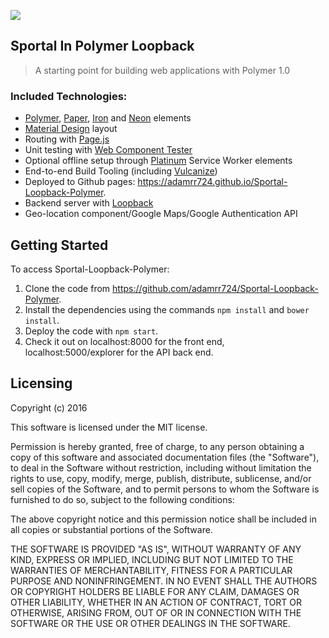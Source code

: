 ![](https://cloud.githubusercontent.com/assets/110953/7877439/6a69d03e-0590-11e5-9fac-c614246606de.png)
## Sportal In Polymer Loopback

> A starting point for building web applications with Polymer 1.0

### Included Technologies:

* [Polymer](https://www.polymer-project.org/), [Paper](https://elements.polymer-project.org/browse?package=paper-elements), [Iron](https://elements.polymer-project.org/browse?package=iron-elements) and [Neon](https://elements.polymer-project.org/browse?package=neon-elements) elements
* [Material Design](http://www.google.com/design/spec/material-design/introduction.html) layout
* Routing with [Page.js](https://visionmedia.github.io/page.js/)
* Unit testing with [Web Component Tester](https://github.com/Polymer/web-component-tester)
* Optional offline setup through [Platinum](https://elements.polymer-project.org/browse?package=platinum-elements) Service Worker elements
* End-to-end Build Tooling (including [Vulcanize](https://github.com/Polymer/vulcanize))
* Deployed to Github pages: https://adamrr724.github.io/Sportal-Loopback-Polymer.
* Backend server with [Loopback](http://loopback.io/)
* Geo-location component/Google Maps/Google Authentication API

## Getting Started

To access Sportal-Loopback-Polymer:

1. Clone the code from https://github.com/adamrr724/Sportal-Loopback-Polymer.
2. Install the dependencies using the commands `npm install` and `bower install`.
3. Deploy the code with `npm start`.
4. Check it out on localhost:8000 for the front end, localhost:5000/explorer for the API back end.

## Licensing

Copyright (c) 2016

This software is licensed under the MIT license.

Permission is hereby granted, free of charge, to any person obtaining a copy of this software and associated documentation files (the "Software"), to deal in the Software without restriction, including without limitation the rights to use, copy, modify, merge, publish, distribute, sublicense, and/or sell copies of the Software, and to permit persons to whom the Software is furnished to do so, subject to the following conditions:

The above copyright notice and this permission notice shall be included in all copies or substantial portions of the Software.

THE SOFTWARE IS PROVIDED "AS IS", WITHOUT WARRANTY OF ANY KIND, EXPRESS OR IMPLIED, INCLUDING BUT NOT LIMITED TO THE WARRANTIES OF MERCHANTABILITY, FITNESS FOR A PARTICULAR PURPOSE AND NONINFRINGEMENT. IN NO EVENT SHALL THE AUTHORS OR COPYRIGHT HOLDERS BE LIABLE FOR ANY CLAIM, DAMAGES OR OTHER LIABILITY, WHETHER IN AN ACTION OF CONTRACT, TORT OR OTHERWISE, ARISING FROM, OUT OF OR IN CONNECTION WITH THE SOFTWARE OR THE USE OR OTHER DEALINGS IN THE SOFTWARE.
